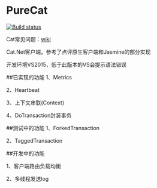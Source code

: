 # PureCat
[![Build status](https://ci.appveyor.com/api/projects/status/yimjei2as70cw319)](https://ci.appveyor.com/project/chinaboard/purecat)

Cat常见问题：[wiki](https://github.com/chinaboard/PureCat/wiki/Cat%E7%AE%80%E5%8D%95%E6%96%87%E6%A1%A3)

Cat.Net客户端，参考了点评原生客户端和Jasmine的部分实现


开发环境VS2015，低于此版本的VS会提示语法错误

##已实现的功能
1、Metrics

2、Heartbeat

3、上下文串联(Context)

4、DoTransaction封装事务


##测试中的功能
1、ForkedTransaction

2、TaggedTransaction


##开发中的功能

1、客户端路由负载均衡

2、多线程发送log
